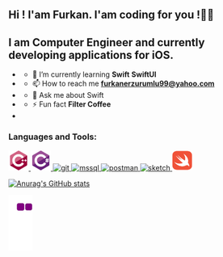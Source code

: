 ﻿
## Hi ! I'am Furkan. I'am coding for you !🙋‍♂️

 ## I am Computer Engineer and currently developing applications for iOS. 

 - -   🌱  I’m currently learning  **Swift** **SwiftUI**
 - -  📫  How to reach me  **[furkanerzurumlu99@yahoo.com](mailto:furkanerzurumlu99@yahoo.com)**
- -    💬  Ask me about Swift
- - ⚡  Fun fact  **Filter Coffee**  
- 
<h3 align="left">Languages and Tools:</h3>
<p align="left"> <a href="https://www.w3schools.com/cpp/" target="_blank" rel="noreferrer"> <img src="https://raw.githubusercontent.com/devicons/devicon/master/icons/cplusplus/cplusplus-original.svg" alt="cplusplus" width="40" height="40"/> </a> <a href="https://www.w3schools.com/cs/" target="_blank" rel="noreferrer"> <img src="https://raw.githubusercontent.com/devicons/devicon/master/icons/csharp/csharp-original.svg" alt="csharp" width="40" height="40"/> </a> <a href="https://git-scm.com/" target="_blank" rel="noreferrer"> <img src="https://www.vectorlogo.zone/logos/git-scm/git-scm-icon.svg" alt="git" width="40" height="40"/> </a> <a href="https://www.microsoft.com/en-us/sql-server" target="_blank" rel="noreferrer"> <img src="https://www.svgrepo.com/show/303229/microsoft-sql-server-logo.svg" alt="mssql" width="40" height="40"/> </a> <a href="https://postman.com" target="_blank" rel="noreferrer"> <img src="https://www.vectorlogo.zone/logos/getpostman/getpostman-icon.svg" alt="postman" width="40" height="40"/> </a> <a href="https://www.sketch.com/" target="_blank" rel="noreferrer"> <img src="https://www.vectorlogo.zone/logos/sketchapp/sketchapp-icon.svg" alt="sketch" width="40" height="40"/> </a> <a href="https://developer.apple.com/swift/" target="_blank" rel="noreferrer"> <img src="https://raw.githubusercontent.com/devicons/devicon/master/icons/swift/swift-original.svg" alt="swift" width="40" height="40"/> </a> </p>




[![Anurag's GitHub stats](https://github-readme-stats.vercel.app/api?username=furkanerzurumlu)](https://github.com/anuraghazra/github-readme-stats)

![snake gif](https://github.com/furkanerzurumlu/furkanerzurumlu/blob/output/github-contribution-grid-snake.gif)

